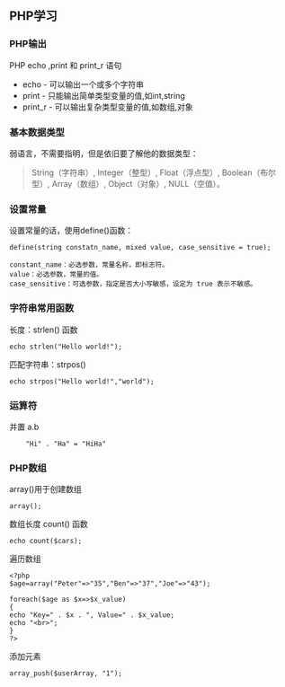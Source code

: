 ## PHP学习
### PHP输出
PHP echo ,print 和 print_r 语句
- echo   - 可以输出一个或多个字符串
- print   - 只能输出简单类型变量的值,如int,string
- print_r - 可以输出复杂类型变量的值,如数组,对象

### 基本数据类型
弱语言，不需要指明，但是依旧要了解他的数据类型：
> String（字符串）, Integer（整型）, Float（浮点型）, Boolean（布尔型）, Array（数组）, Object（对象）, NULL（空值）。 

### 设置常量
设置常量的话，使用define()函数：

```
define(string constatn_name, mixed value, case_sensitive = true);

constant_name：必选参数，常量名称，即标志符。
value：必选参数，常量的值。
case_sensitive：可选参数，指定是否大小写敏感，设定为 true 表示不敏感。
```

### 字符串常用函数
长度：strlen() 函数

```
echo strlen("Hello world!");
```
匹配字符串：strpos()

```
echo strpos("Hello world!","world");
```
### 运算符
并置 a.b

```
	"Hi" . "Ha" = "HiHa"
```

### PHP数组
array()用于创建数组

```
array();
```
数组长度 count() 函数

```
echo count($cars); 
```
遍历数组

```
<?php 
$age=array("Peter"=>"35","Ben"=>"37","Joe"=>"43"); 

foreach($age as $x=>$x_value) 
{ 
echo "Key=" . $x . ", Value=" . $x_value; 
echo "<br>"; 
} 
?>
```
添加元素

```
array_push($userArray, "1");
```




